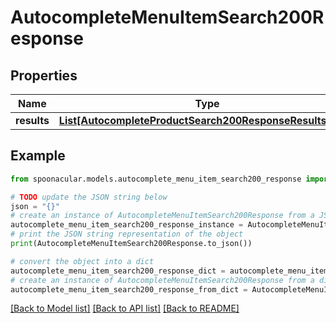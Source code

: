 # AutocompleteMenuItemSearch200Response



## Properties

Name | Type | Description | Notes
------------ | ------------- | ------------- | -------------
**results** | [**List[AutocompleteProductSearch200ResponseResultsInner]**](AutocompleteProductSearch200ResponseResultsInner.md) |  | 

## Example

```python
from spoonacular.models.autocomplete_menu_item_search200_response import AutocompleteMenuItemSearch200Response

# TODO update the JSON string below
json = "{}"
# create an instance of AutocompleteMenuItemSearch200Response from a JSON string
autocomplete_menu_item_search200_response_instance = AutocompleteMenuItemSearch200Response.from_json(json)
# print the JSON string representation of the object
print(AutocompleteMenuItemSearch200Response.to_json())

# convert the object into a dict
autocomplete_menu_item_search200_response_dict = autocomplete_menu_item_search200_response_instance.to_dict()
# create an instance of AutocompleteMenuItemSearch200Response from a dict
autocomplete_menu_item_search200_response_from_dict = AutocompleteMenuItemSearch200Response.from_dict(autocomplete_menu_item_search200_response_dict)
```
[[Back to Model list]](../README.md#documentation-for-models) [[Back to API list]](../README.md#documentation-for-api-endpoints) [[Back to README]](../README.md)


